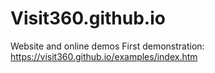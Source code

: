 # Visit360.github.io
Website and online demos
First demonstration:
https://visit360.github.io/examples/index.htm
